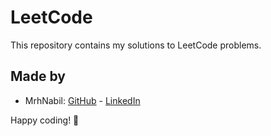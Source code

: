 # LeetCode

This repository contains my solutions to LeetCode problems.

 ## Made by 
 - MrhNabil: [GitHub](https://github.com/MrhNabil) - [LinkedIn](https://www.linkedin.com/in/rakib-hossain-nabil)

 Happy coding! 🚀

